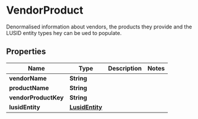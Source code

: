 

# VendorProduct

Denormalised information about vendors, the products they provide and the LUSID entity types hey can be ued to populate.

## Properties

| Name | Type | Description | Notes |
|------------ | ------------- | ------------- | -------------|
|**vendorName** | **String** |  |  |
|**productName** | **String** |  |  |
|**vendorProductKey** | **String** |  |  |
|**lusidEntity** | [**LusidEntity**](LusidEntity.md) |  |  |



